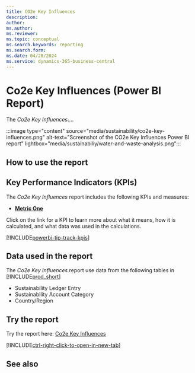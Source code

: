 ```yaml
---
title: CO2e Key Influences
description: 
author: 
ms.author: 
ms.reviewer: 
ms.topic: conceptual
ms.search.keywords: reporting
ms.search.form: 
ms.date: 04/28/2024
ms.service: dynamics-365-business-central
---
```


# Co2e Key Influences (Power BI Report)

The *Co2e Key Influences*....

:::image type="content" source="media/sustainability/co2e-key-influences.png" alt-text="Screenshot of the CO2e Key Influences Power BI report" lightbox="media/sustainabiliy/water-and-waste-analysis.png":::


## How to use the report



## Key Performance Indicators (KPIs)

The *Co2e Key Influences* report includes the following KPIs and measures: 

- [**Metric One**](sustainability-powerbi-kpis.md#metric-one)


Click on the link for a KPI to learn more about what it means, how it is calculated, and what data was used in the calculations. 

[!INCLUDE[powerbi-tip-track-kpis](includes/powerbi-tip-track-kpis.md)]


## Data used in the report

The *Co2e Key Influences* report use data from the following tables in [!INCLUDE[prod_short](includes/prod_short.md)]

- Sustainability Ledger Entry
- Sustainability Account Category
- Country/Region


## Try the report

Try the report here: [Co2e Key Influences](https://businesscentral.dynamics.com?page=37070)

[!INCLUDE[ctrl-right-click-to-open-in-new-tab](includes/ctrl-right-click-to-open-in-new-tab.md)]

## See also